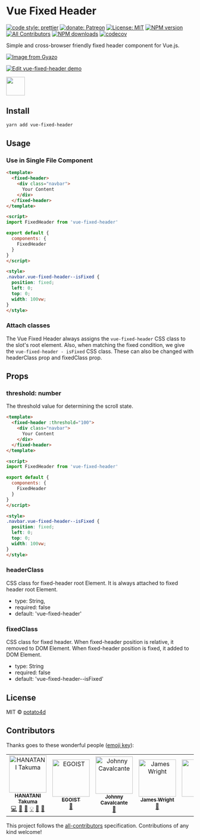 # Vue Fixed Header

[![code style: prettier](https://img.shields.io/badge/code_style-prettier-ff69b4.svg?style=flat-square)](https://github.com/prettier/prettier)
[![donate: Patreon](https://img.shields.io/badge/donate-patreon-orange.svg?style=flat-square)](https://www.patreon.com/potato4d)
[![License: MIT](https://img.shields.io/badge/License-MIT-blue.svg?style=flat-square)](https://opensource.org/licenses/MIT)
[![NPM version](https://img.shields.io/npm/v/vue-fixed-header.svg?style=flat-square)](https://npmjs.com/package/vue-fixed-header)
[![All Contributors](https://img.shields.io/badge/all_contributors-6-orange.svg?style=flat-square)](#contributors)
[![NPM downloads](https://img.shields.io/npm/dm/vue-fixed-header.svg?style=flat-square)](https://npmjs.com/package/vue-fixed-header)
[![codecov](https://codecov.io/gh/potato4d/vue-fixed-header/branch/master/graph/badge.svg)](https://codecov.io/gh/potato4d/vue-fixed-header)

Simple and cross-browser friendly fixed header component for Vue.js.

[![Image from Gyazo](https://i.gyazo.com/2511ffaabd325f76c8fe9343ba07fdcc.gif)](https://gyazo.com/2511ffaabd325f76c8fe9343ba07fdcc)

[![Edit vue-fixed-header demo](https://codesandbox.io/static/img/play-codesandbox.svg?style=flat-square)](https://codesandbox.io/s/yvjoj937x1?fontsize=14)

<a href="https://patreon.com/potato4d">
  <img src="https://c5.patreon.com/external/logo/become_a_patron_button@2x.png" height="50">
</a>

## Install

```bash
yarn add vue-fixed-header
```

## Usage

### Use in Single File Component

```html
<template>
  <fixed-header>
    <div class="navbar">
      Your Content
    </div>
  </fixed-header>
</template>

<script>
import FixedHeader from 'vue-fixed-header'

export default {
  components: {
    FixedHeader
  }
}
</script>

<style>
.navbar.vue-fixed-header--isFixed {
  position: fixed;
  left: 0;
  top: 0;
  width: 100vw;
}
</style>
```

### Attach classes

The Vue Fixed Header always assigns the `vue-fixed-header` CSS class to the slot's root element.
Also, when matching the fixed condition, we give the `vue-fixed-header - isFixed` CSS class.
These can also be changed with headerClass prop and fixedClass prop.

## Props

### threshold: number

The threshold value for determining the scroll state.

```html
<template>
  <fixed-header :threshold="100">
    <div class="navbar">
      Your Content
    </div>
  </fixed-header>
</template>

<script>
import FixedHeader from 'vue-fixed-header'

export default {
  components: {
    FixedHeader
  }
}
</script>

<style>
.navbar.vue-fixed-header--isFixed {
  position: fixed;
  left: 0;
  top: 0;
  width: 100vw;
}
</style>
```

### headerClass

CSS class for fixed-header root Element.
It is always attached to fixed header root Element.

- type: String,
- required: false
- default: 'vue-fixed-header'

### fixedClass

CSS class for fixed header.
When fixed-header position is relative, it removed to DOM Element.
When fixed-header position is fixed, it added to DOM Element.

- type: String
- required: false
- default: 'vue-fixed-header--isFixed'

## License

MIT &copy; [potato4d](https://github.com/potato4d)

## Contributors

Thanks goes to these wonderful people ([emoji key](https://github.com/kentcdodds/all-contributors#emoji-key)):

<!-- ALL-CONTRIBUTORS-LIST:START - Do not remove or modify this section -->
<!-- prettier-ignore -->
<table><tr><td align="center"><a href="https://potato4d.me"><img src="https://avatars0.githubusercontent.com/u/6993514?v=4" width="100px;" alt="HANATANI Takuma"/><br /><sub><b>HANATANI Takuma</b></sub></a><br /><a href="https://github.com/potato4d/vue-fixed-header/commits?author=potato4d" title="Code">💻</a> <a href="https://github.com/potato4d/vue-fixed-header/issues?q=author%3Apotato4d" title="Bug reports">🐛</a> <a href="https://github.com/potato4d/vue-fixed-header/commits?author=potato4d" title="Documentation">📖</a> <a href="#example-potato4d" title="Examples">💡</a> <a href="#question-potato4d" title="Answering Questions">💬</a> <a href="#review-potato4d" title="Reviewed Pull Requests">👀</a></td><td align="center"><a href="https://patreon.com/egoist"><img src="https://avatars2.githubusercontent.com/u/8784712?v=4" width="100px;" alt="EGOIST"/><br /><sub><b>EGOIST</b></sub></a><br /><a href="#tool-egoist" title="Tools">🔧</a></td><td align="center"><a href="http://kavalcante.com"><img src="https://avatars0.githubusercontent.com/u/13931503?v=4" width="100px;" alt="Johnny Cavalcante"/><br /><sub><b>Johnny Cavalcante</b></sub></a><br /><a href="https://github.com/potato4d/vue-fixed-header/issues?q=author%3Akavalcante" title="Bug reports">🐛</a></td><td align="center"><a href="http://www.jamesandrewwright.com"><img src="https://avatars3.githubusercontent.com/u/3672769?v=4" width="100px;" alt="James Wright"/><br /><sub><b>James Wright</b></sub></a><br /><a href="https://github.com/potato4d/vue-fixed-header/issues?q=author%3Ajamesgfc" title="Bug reports">🐛</a></td><td align="center"><a href="https://twitter.com/sbentifraouine"><img src="https://avatars3.githubusercontent.com/u/19405039?v=4" width="100px;" alt="Sid"/><br /><sub><b>Sid</b></sub></a><br /><a href="https://github.com/potato4d/vue-fixed-header/commits?author=sidbentifraouine" title="Tests">⚠️</a></td><td align="center"><a href="http://lenyeg.com.br"><img src="https://avatars2.githubusercontent.com/u/1340508?v=4" width="100px;" alt="André Van Dal"/><br /><sub><b>André Van Dal</b></sub></a><br /><a href="https://github.com/potato4d/vue-fixed-header/commits?author=derevandal" title="Code">💻</a></td></tr></table>

<!-- ALL-CONTRIBUTORS-LIST:END -->

This project follows the [all-contributors](https://github.com/kentcdodds/all-contributors) specification. Contributions of any kind welcome!
